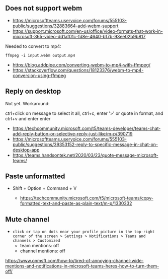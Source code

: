 ## Does not support webm

- https://microsoftteams.uservoice.com/forums/555103-public/suggestions/32883664-add-webm-support
- https://support.microsoft.com/en-us/office/video-formats-that-work-in-microsoft-365-video-dd1af01c-fd8e-4640-b17b-93ee02b9b817

Needed to convert to mp4:

`ffmpeg -i input.webm output.mp4`

- https://blog.addpipe.com/converting-webm-to-mp4-with-ffmpeg/
- https://stackoverflow.com/questions/18123376/webm-to-mp4-conversion-using-ffmpeg

## Reply on desktop

Not yet. Workaround:

ctrl+click on message to select it all, ctrl+c, enter '>' or quote in format, and ctrl+v and enter enter

- https://techcommunity.microsoft.com/t5/teams-developer/teams-chat-add-reply-button-or-selective-reply-just-like/m-p/390719
- https://microsoftteams.uservoice.com/forums/555103-public/suggestions/39353152-reply-to-specific-message-in-chat-on-desktop-app
- https://teams.handsontek.net/2020/03/23/quote-message-microsoft-teams/

## Paste unformatted

- Shift + Option + Command + V

  - https://techcommunity.microsoft.com/t5/microsoft-teams/copy-formatted-text-and-paste-as-plain-text/m-p/1330332

## Mute channel

- `click or tap on dots near your profile picture in the top-right corner of the screen > Settings > Notifications > Teams and channels > Customized`
  - team mentions: off
  - channel mentions: off

https://www.onmsft.com/how-to/tired-of-annoying-channel-wide-mentions-and-notifications-in-microsoft-teams-heres-how-to-turn-them-off/
